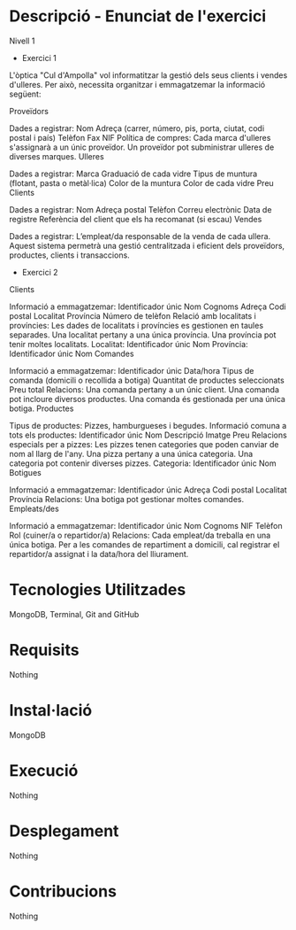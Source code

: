 # Descripció - Enunciat de l'exercici

Nivell 1
- Exercici 1

L'òptica "Cul d'Ampolla" vol informatitzar la gestió dels seus clients i vendes d'ulleres. Per això, necessita organitzar i emmagatzemar la informació següent:

Proveïdors

Dades a registrar:
Nom
Adreça (carrer, número, pis, porta, ciutat, codi postal i país)
Telèfon
Fax
NIF
Política de compres:
Cada marca d'ulleres s'assignarà a un únic proveïdor.
Un proveïdor pot subministrar ulleres de diverses marques.
Ulleres

Dades a registrar:
Marca
Graduació de cada vidre
Tipus de muntura (flotant, pasta o metàl·lica)
Color de la muntura
Color de cada vidre
Preu
Clients

Dades a registrar:
Nom
Adreça postal
Telèfon
Correu electrònic
Data de registre
Referència del client que els ha recomanat (si escau)
Vendes

Dades a registrar:
L’empleat/da responsable de la venda de cada ullera.
Aquest sistema permetrà una gestió centralitzada i eficient dels proveïdors, productes, clients i transaccions.

- Exercici 2

Clients

Informació a emmagatzemar:
Identificador únic
Nom
Cognoms
Adreça
Codi postal
Localitat
Província
Número de telèfon
Relació amb localitats i províncies:
Les dades de localitats i províncies es gestionen en taules separades.
Una localitat pertany a una única província.
Una província pot tenir moltes localitats.
Localitat:
Identificador únic
Nom
Província:
Identificador únic
Nom
Comandes

Informació a emmagatzemar:
Identificador únic
Data/hora
Tipus de comanda (domicili o recollida a botiga)
Quantitat de productes seleccionats
Preu total
Relacions:
Una comanda pertany a un únic client.
Una comanda pot incloure diversos productes.
Una comanda és gestionada per una única botiga.
Productes

Tipus de productes:
Pizzes, hamburgueses i begudes.
Informació comuna a tots els productes:
Identificador únic
Nom
Descripció
Imatge
Preu
Relacions especials per a pizzes:
Les pizzes tenen categories que poden canviar de nom al llarg de l'any.
Una pizza pertany a una única categoria.
Una categoria pot contenir diverses pizzes.
Categoria:
Identificador únic
Nom
Botigues

Informació a emmagatzemar:
Identificador únic
Adreça
Codi postal
Localitat
Província
Relacions:
Una botiga pot gestionar moltes comandes.
Empleats/des

Informació a emmagatzemar:
Identificador únic
Nom
Cognoms
NIF
Telèfon
Rol (cuiner/a o repartidor/a)
Relacions:
Cada empleat/da treballa en una única botiga.
Per a les comandes de repartiment a domicili, cal registrar el repartidor/a assignat i la data/hora del lliurament.

# Tecnologies Utilitzades

MongoDB, Terminal, Git and GitHub

# Requisits

Nothing

# Instal·lació

MongoDB

# Execució

Nothing

# Desplegament

Nothing

# Contribucions

Nothing
